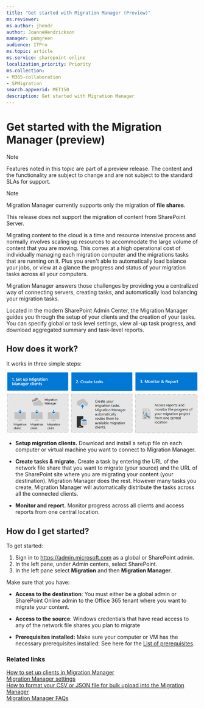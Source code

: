 ```yaml
---
title: "Get started with Migration Manager (Preview)"
ms.reviewer: 
ms.author: jhendr
author: JoanneHendrickson
manager: pamgreen
audience: ITPro
ms.topic: article
ms.service: sharepoint-online
localization_priority: Priority
ms.collection: 
- M365-collaboration
- SPMigration
search.appverid: MET150
description: Get started with Migration Manager
---
```


# Get started with the Migration Manager (preview)

>[!Note]
>Features noted in this topic are part of a preview release. The content and the functionality are subject to change and are not subject to the standard SLAs for support.

>[!Note]
>Migration Manager currently supports only the migration of **file shares**.
>
>This release does not support the migration of content from SharePoint Server.


Migrating content to the cloud is a time and resource intensive process and normally involves scaling up resources to accommodate the large volume of content that you are moving. This comes at a high operational cost of individually managing each migration computer and the migrations tasks that are running on it. Plus you aren't able to automatically load balance your jobs, or view at a glance the progress and status of your migration tasks across all your computers.

Migration Manager answers those challenges by providing you a centralized way of connecting servers, creating tasks, and automatically load balancing your migration tasks.  

Located in the modern SharePoint Admin Center, the Migration Manager guides you through the setup of your clients and the creation of your tasks.  You can specify global or task level settings, view all-up task progress, and download aggregated summary and task-level reports.


## How does it work? 

It works in three simple steps:

![Set up migration clients](media/mm-flow-3box.png)

- **Setup migration clients.** Download and install a setup file on each computer or virtual machine you want to connect to Migration Manager.

- **Create tasks & migrate.** Create a task by entering the URL of the network file share that you want to migrate (your source) and the URL of the SharePoint site where you are migrating your content (your destination). Migration Manager does the rest. However many tasks you create, Migration Manager will automatically distribute the tasks across all the connected clients.

- **Monitor and report.** Monitor progress across all clients and access reports from one central location. 


## How do I get started? 

To get started:

1. Sign in to https://admin.microsoft.com as a global or SharePoint admin.
2. In the left pane, under Admin centers, select SharePoint.
3. In the left pane select **Migration** and then **Migration Manager**.


Make sure that you have:

- **Access to the destination**: You must either be a global admin or SharePoint Online admin to the Office 365 tenant where you want to migrate your content.

- **Access to the source**: Windows credentials that have read access to any of the network file shares you plan to migrate 

- **Prerequisites installed:** Make sure your computer or VM has the necessary prerequisites installed:  See here for the [List of prerequisites](mm-setup-clients.md). 



### Related links

[How to set up clients in Migration Manager](mm-setup-clients.md)</br>
[Migration Manager settings](mm-settings.md)</br>
[How to format your CSV or JSON file for bulk upload into the Migration Manager](mm-bulk-upload-format-csv-json.md)</br>
[Migration Manager FAQs](mm-faqs.md)</br>